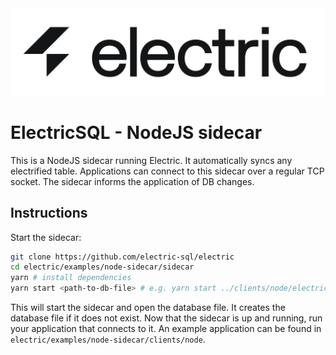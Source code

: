 <a href="https://electric-sql.com">
  <picture>
    <source media="(prefers-color-scheme: dark)"
        srcset="https://raw.githubusercontent.com/electric-sql/meta/main/identity/ElectricSQL-logo-light-trans.svg"
    />
    <source media="(prefers-color-scheme: light)"
        srcset="https://raw.githubusercontent.com/electric-sql/meta/main/identity/ElectricSQL-logo-black.svg"
    />
    <img alt="ElectricSQL logo"
        src="https://raw.githubusercontent.com/electric-sql/meta/main/identity/ElectricSQL-logo-black.svg"
    />
  </picture>
</a>

# ElectricSQL - NodeJS sidecar

This is a NodeJS sidecar running Electric.
It automatically syncs any electrified table.
Applications can connect to this sidecar over a regular TCP socket.
The sidecar informs the application of DB changes.

## Instructions

Start the sidecar:

```sh
git clone https://github.com/electric-sql/electric
cd electric/examples/node-sidecar/sidecar
yarn # install dependencies
yarn start <path-to-db-file> # e.g. yarn start ../clients/node/electric.db
```

This will start the sidecar and open the database file.
It creates the database file if it does not exist.
Now that the sidecar is up and running, run your application that connects to it.
An example application can be found in `electric/examples/node-sidecar/clients/node`.
